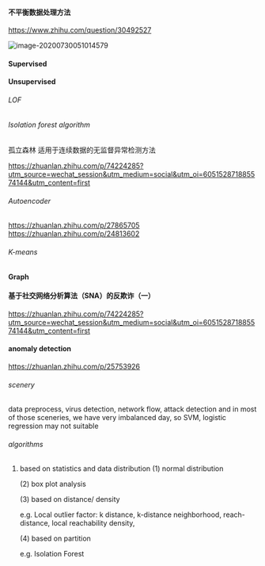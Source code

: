 #### 不平衡数据处理方法

https://www.zhihu.com/question/30492527

![image-20200730051014579](C:\Users\60587\AppData\Roaming\Typora\typora-user-images\image-20200730051014579.png)

#### Supervised

#### Unsupervised

###### LOF 

###### Isolation forest algorithm

孤立森林 适用于连续数据的无监督异常检测方法

https://zhuanlan.zhihu.com/p/74224285?utm_source=wechat_session&utm_medium=social&utm_oi=605152871885574144&utm_content=first

###### Autoencoder

https://zhuanlan.zhihu.com/p/27865705
https://zhuanlan.zhihu.com/p/24813602

###### K-means





#### Graph

#### 基于社交网络分析算法（SNA）的反欺诈（一）

https://zhuanlan.zhihu.com/p/74224285?utm_source=wechat_session&utm_medium=social&utm_oi=605152871885574144&utm_content=first



#### anomaly detection

https://zhuanlan.zhihu.com/p/25753926

###### scenery

data preprocess, virus detection, network flow, attack detection
and in most of those sceneries, we have very imbalanced day, so SVM, logistic regression may not suitable

###### algorithms

1. based on statistics and data distribution
    (1) normal distribution

    (2) box plot analysis

    (3) based on distance/ density

    e.g. Local outlier factor:  k distance, k-distance neighborhood, reach-distance, local reachability density,  

    (4)  based on partition

    e.g. Isolation Forest
